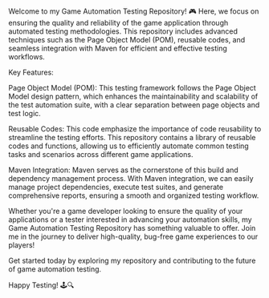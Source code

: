 Welcome to my Game Automation Testing Repository! 🎮 Here, we focus on ensuring the quality and reliability of the game application through automated testing methodologies. This repository includes advanced techniques such as the Page Object Model (POM), reusable codes, and seamless integration with Maven for efficient and effective testing workflows.

Key Features:

Page Object Model (POM): This testing framework follows the Page Object Model design pattern, which enhances the maintainability and scalability of the test automation suite, with a clear separation between page objects and test logic.

Reusable Codes: This code emphasize the importance of code reusability to streamline the testing efforts. This repository contains a library of reusable codes and functions, allowing us to efficiently automate common testing tasks and scenarios across different game applications.

Maven Integration: Maven serves as the cornerstone of this build and dependency management process. With Maven integration, we can easily manage project dependencies, execute test suites, and generate comprehensive reports, ensuring a smooth and organized testing workflow.

Whether you're a game developer looking to ensure the quality of your applications or a tester interested in advancing your automation skills, my Game Automation Testing Repository has something valuable to offer. Join me in the journey to deliver high-quality, bug-free game experiences to our players!

Get started today by exploring my repository and contributing to the future of game automation testing.

Happy Testing! 🕹️🔍
